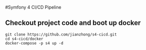 #Symfony 4 CI/CD Pipeline

## Checkout project code and boot up docker
```
git clone https://github.com/jianzhong/s4-cicd.git
cd s4-cicd/docker
docker-compose -p s4 up -d
```
